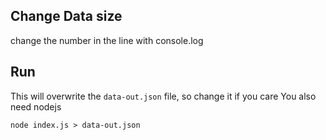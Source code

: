 ## Change Data size

change the number in the line with console.log

## Run
This will overwrite the `data-out.json` file, so change it if you care
You also need nodejs
```
node index.js > data-out.json
```
